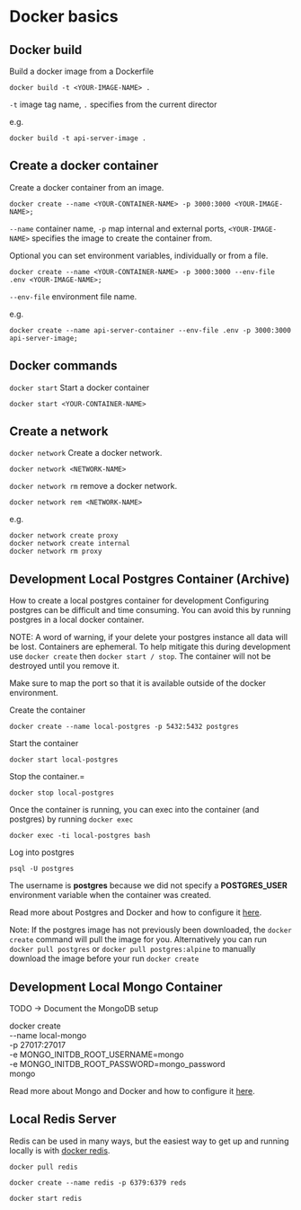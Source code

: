 # Docker basics

## Docker build

Build a docker image from a Dockerfile

```
docker build -t <YOUR-IMAGE-NAME> .
```

`-t` image tag name, `.` specifies from the current director

e.g.

```
docker build -t api-server-image .
```

## Create a docker container

Create a docker container from an image.

```
docker create --name <YOUR-CONTAINER-NAME> -p 3000:3000 <YOUR-IMAGE-NAME>;
```

`--name` container name, `-p` map internal and external ports, `<YOUR-IMAGE-NAME>` specifies the image to create the container from.

Optional you can set environment variables, individually or from a file.

```
docker create --name <YOUR-CONTAINER-NAME> -p 3000:3000 --env-file .env <YOUR-IMAGE-NAME>;
```

`--env-file` environment file name.

e.g.

```
docker create --name api-server-container --env-file .env -p 3000:3000 api-server-image;
```

## Docker commands

`docker start` Start a docker container

```
docker start <YOUR-CONTAINER-NAME>
```

## Create a network

`docker network` Create a docker network.

```
docker network <NETWORK-NAME>
```

`docker network rm` remove a docker network.

```
docker network rem <NETWORK-NAME>
```

e.g.

```
docker network create proxy
docker network create internal
docker network rm proxy
```

## Development Local Postgres Container (Archive)

How to create a local postgres container for development
Configuring postgres can be difficult and time consuming. You can avoid this by running postgres in a local docker container.

NOTE: A word of warning, if your delete your postgres instance all data will be lost. Containers are ephemeral. To help mitigate this during development use `docker create` then `docker start / stop`. The container will not be destroyed until you remove it.

Make sure to map the port so that it is available outside of the docker environment.

Create the container

```
docker create --name local-postgres -p 5432:5432 postgres
```

Start the container

```
docker start local-postgres
```

Stop the container.=

```
docker stop local-postgres
```

Once the container is running, you can exec into the container (and postgres) by running `docker exec`

```
docker exec -ti local-postgres bash
```

Log into postgres

```
psql -U postgres
```

The username is **postgres** because we did not specify a **POSTGRES_USER** environment variable when the container was created.

Read more about Postgres and Docker and how to configure it [here](https://hub.docker.com/_/postgres/).

Note: If the postgres image has not previously been downloaded, the `docker create` command will pull the image for you. Alternatively you can run `docker pull postgres` or `docker pull postgres:alpine` to manually download the image before your run `docker create`

## Development Local Mongo Container

TODO -> Document the MongoDB setup

docker create \
 --name local-mongo \
 -p 27017:27017 \
 -e MONGO_INITDB_ROOT_USERNAME=mongo \
 -e MONGO_INITDB_ROOT_PASSWORD=mongo_password \
mongo

Read more about Mongo and Docker and how to configure it [here](https://hub.docker.com/_/mongo).

## Local Redis Server

Redis can be used in many ways, but the easiest way to get up and running locally is with [docker redis](https://hub.docker.com/_/redis).

```
docker pull redis

docker create --name redis -p 6379:6379 reds

docker start redis
```
